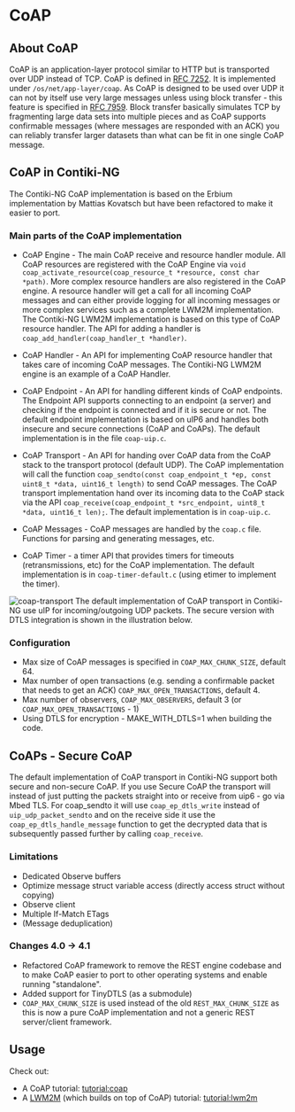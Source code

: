 # CoAP

## About CoAP
CoAP is an application-layer protocol similar to HTTP but is transported over UDP instead of TCP. CoAP is 
defined in [RFC 7252]. It is implemented under `/os/net/app-layer/coap`. As CoAP is designed to be used over UDP it can not by itself use very large messages unless using block  transfer - this feature is specified in [RFC 7959]. Block transfer basically simulates TCP by fragmenting large data sets into multiple pieces and as CoAP supports confirmable messages (where messages are responded with an ACK) you can reliably transfer larger datasets than what can be fit in one single CoAP message. 

## CoAP in Contiki-NG
The Contiki-NG CoAP implementation is based on the Erbium implementation by Mattias Kovatsch but have been refactored to make it easier to port. 

### Main parts of the CoAP implementation
* CoAP Engine - The main CoAP receive and resource handler module. All CoAP resources are registered with the CoAP Engine via `void coap_activate_resource(coap_resource_t *resource, const char *path)`. More complex resource handlers are also registered in the CoAP engine. A resource handler will get a call for all incoming CoAP messages and can either provide logging for all incoming messages or more complex services such as a complete LWM2M implementation. The Contiki-NG LWM2M implementation is based on this type of CoAP resource handler. The API for adding a handler is `coap_add_handler(coap_handler_t *handler)`.

* CoAP Handler - An API for implementing CoAP resource handler that takes care of incoming CoAP messages. The Contiki-NG LWM2M engine is an example of a CoAP Handler.

* CoAP Endpoint - An API for handling different kinds of CoAP endpoints. The Endpoint API supports connecting to an endpoint (a server) and checking if the endpoint is connected and if it is secure or not. The default endpoint implementation is based on uIP6 and handles both insecure and secure connections (CoAP and CoAPs).
The default implementation is in the file `coap-uip.c`.

* CoAP Transport - An API for handing over CoAP data from the CoAP stack to the transport protocol (default UDP). The CoAP implementation will call the function `coap_sendto(const coap_endpoint_t *ep, const uint8_t *data, uint16_t length)` to send CoAP messages.
The CoAP transport implementation hand over its incoming data to the CoAP stack via the API   `coap_receive(coap_endpoint_t *src_endpoint, uint8_t *data, uint16_t len);`. The default implementation is in `coap-uip.c`.

* CoAP Messages - CoAP messages are handled by the `coap.c` file. Functions for parsing and generating messages, etc.

* CoAP Timer - a timer API that provides timers for timeouts (retransmissions, etc) for the CoAP implementation. The default implementation is in `coap-timer-default.c` (using etimer to implement the timer).

![coap-transport](images/coap-transport.png)
The default implementation of CoAP transport in Contiki-NG use uIP for incoming/outgoing UDP packets. The secure version with DTLS integration is shown in the illustration below.

### Configuration
* Max size of CoAP messages is specified in `COAP_MAX_CHUNK_SIZE`, default 64.
* Max number of open transactions (e.g. sending a confirmable packet that needs to get an ACK) `COAP_MAX_OPEN_TRANSACTIONS`, default 4.
* Max number of observers, `COAP_MAX_OBSERVERS`, default 3 (or `COAP_MAX_OPEN_TRANSACTIONS` - 1)
* Using DTLS for encryption - MAKE_WITH_DTLS=1 when building the code.

## CoAPs - Secure CoAP
The default implementation of CoAP transport in Contiki-NG support both secure and non-secure CoAP. If you use Secure CoAP the transport will instead of just putting the packets straight into or receive from uip6 - go via Mbed TLS. For coap_sendto it will use `coap_ep_dtls_write` instead of `uip_udp_packet_sendto` and on the receive side it use the `coap_ep_dtls_handle_message` function to get the decrypted data that is subsequently passed further by calling `coap_receive`.

### Limitations
- Dedicated Observe buffers
- Optimize message struct variable access (directly access struct without copying)
- Observe client
- Multiple If-Match ETags
- (Message deduplication)

### Changes 4.0 -> 4.1
- Refactored CoAP framework to remove the REST engine codebase and to make CoAP easier to port to other operating systems and enable running "standalone".
- Added support for TinyDTLS (as a submodule)
- `COAP_MAX_CHUNK_SIZE` is used instead of the old `REST_MAX_CHUNK_SIZE` as this is now a pure CoAP implementation 
and not a generic REST server/client framework.

## Usage

Check out:
* A CoAP tutorial: [tutorial:coap]
* A [LWM2M][doc:lwm2m] (which builds on top of CoAP) tutorial: [tutorial:lwm2m]

[tutorial:coap]:/doc/tutorials/CoAP
[tutorial:lwm2m]:/doc/tutorials/LWM2M-and-IPSO-Objects
[doc:lwm2m]:/doc/programming/LWM2M
[RFC 7252]: https://tools.ietf.org/html/rfc7252
[RFC 7959]: https://tools.ietf.org/html/rfc72959
